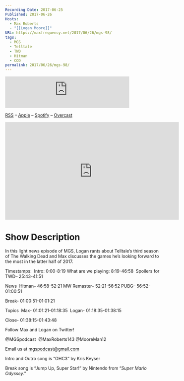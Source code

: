 ```yaml
---
Recording Date: 2017-06-25
Published: 2017-06-26
Hosts:
  - Max Roberts
  - "[[Logan Moore]]"
URL: https://maxfrequency.net/2017/06/26/mgs-98/
tags:
  - MGS
  - Telltale
  - TWD
  - Hitman
  - COD
permalink: 2017/06/26/mgs-98/
---
```

<iframe src="https://podcasters.spotify.com/pod/show/millennialgamingspeak/embed/episodes/Episode-98-Telltales-Formula-Doesnt-Work-Anymore-e1adhsi/a-a6ts417" height="102px" width="400px" frameborder="0" scrolling="no"></iframe>

[RSS](https://anchor.fm/s/74aa3858/podcast/rss) – [Apple](https://podcasts.apple.com/us/podcast/episode-3-gdc-wrap-up/id1000915981?i=1000542222515) – [Spotify](https://open.spotify.com/episode/7wePXT4Bt22LWifVLx3n8y) – [Overcast](https://overcast.fm/+EtIgeWxEU)

<div class=iframe-container>
<iframe width="560" height="315" src="https://www.youtube-nocookie.com/embed/ySD2171zGRM?si=OS1efclRhHhAjBE2" title="YouTube video player" frameborder="0" allow="accelerometer; autoplay; clipboard-write; encrypted-media; gyroscope; picture-in-picture; web-share" allowfullscreen></iframe>
</div>

# Show Description

In this light news episode of MGS, Logan rants about Telltale’s third season of The Walking Dead and Max discusses the games he’s looking forward to the most in the latter half of 2017.

Timestamps: 
Intro: 0:00-8:19
What are we playing: 8:19-46:58 
Spoilers for TWD– 25:43-41:51

News 
Hitman– 46:58-52:21
MW Remaster– 52:21-56:52
PUBG– 56:52-01:00:51

Break- 01:00:51-01:01:21

Topics 
Max- 01:01:21-01:18:35 
Logan- 01:18:35-01:38:15

Close- 01:38:15-01:43:48

Follow Max and Logan on Twitter!

@MGSpodcast 
@MaxRoberts143
@MooreMan12

Email us at mgspodcast@gmail.com

Intro and Outro song is “OHC3” by Kris Keyser

Break song is “Jump Up, Super Star!” by Nintendo from “*Super Mario Odyssey*.”